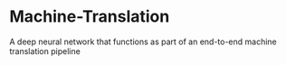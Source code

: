 # Machine-Translation
A deep neural network that functions as part of an end-to-end machine translation pipeline
